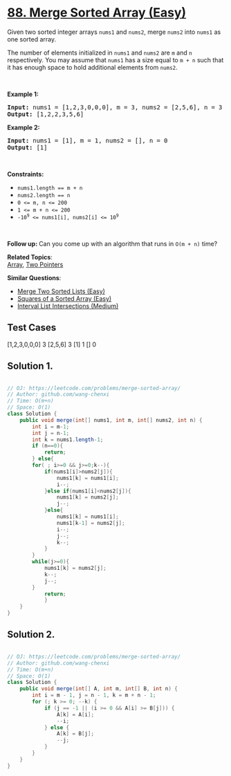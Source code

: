 # [88. Merge Sorted Array (Easy)](https://leetcode.com/problems/merge-sorted-array/)

<p>Given two sorted integer arrays <code>nums1</code> and <code>nums2</code>, merge <code>nums2</code> into <code>nums1</code> as one sorted array.</p>

<p>The number of elements initialized in <code>nums1</code> and <code>nums2</code> are <code>m</code> and <code>n</code> respectively. You may assume that <code>nums1</code> has a size equal to <code>m + n</code> such that it has enough space to hold additional elements from <code>nums2</code>.</p>

<p>&nbsp;</p>
<p><strong>Example 1:</strong></p>
<pre><strong>Input:</strong> nums1 = [1,2,3,0,0,0], m = 3, nums2 = [2,5,6], n = 3
<strong>Output:</strong> [1,2,2,3,5,6]
</pre><p><strong>Example 2:</strong></p>
<pre><strong>Input:</strong> nums1 = [1], m = 1, nums2 = [], n = 0
<strong>Output:</strong> [1]
</pre>
<p>&nbsp;</p>
<p><strong>Constraints:</strong></p>

<ul>
	<li><code>nums1.length == m + n</code></li>
	<li><code>nums2.length == n</code></li>
	<li><code>0 &lt;= m, n &lt;= 200</code></li>
	<li><code>1 &lt;= m + n &lt;= 200</code></li>
	<li><code>-10<sup>9</sup> &lt;= nums1[i], nums2[i] &lt;= 10<sup>9</sup></code></li>
</ul>

<p>&nbsp;</p>
<strong>Follow up:&nbsp;</strong>Can you come up with an algorithm that runs in&nbsp;<code>O(m + n)</code>&nbsp;time?

**Related Topics**:  
[Array](https://leetcode.com/tag/array/), [Two Pointers](https://leetcode.com/tag/two-pointers/)

**Similar Questions**:
* [Merge Two Sorted Lists (Easy)](https://leetcode.com/problems/merge-two-sorted-lists/)
* [Squares of a Sorted Array (Easy)](https://leetcode.com/problems/squares-of-a-sorted-array/)
* [Interval List Intersections (Medium)](https://leetcode.com/problems/interval-list-intersections/)

## Test Cases
[1,2,3,0,0,0]
3
[2,5,6]
3
[1]
1
[]
0

## Solution 1.

```JAVA

// OJ: https://leetcode.com/problems/merge-sorted-array/
// Author: github.com/wang-chenxi
// Time: O(m+n)
// Space: O(1)
class Solution {
    public void merge(int[] nums1, int m, int[] nums2, int n) {
        int i = m-1;
        int j = n-1; 
        int k = nums1.length-1;
        if (n==0){
            return;
        } else{ 
        for( ; i>=0 && j>=0;k--){
            if(nums1[i]>nums2[j]){
                nums1[k] = nums1[i];
                i--;
            }else if(nums1[i]<nums2[j]){
                nums1[k] = nums2[j];
                j--;
            }else{
                nums1[k] = nums1[i];
                nums1[k-1] = nums2[j];
                i--;
                j--;
                k--;
            }
        }   
        while(j>=0){
            nums1[k] = nums2[j];
            k--;
            j--;
        }
            return;
            }
    }
}

```

## Solution 2.

```JAVA

// OJ: https://leetcode.com/problems/merge-sorted-array/
// Author: github.com/wang-chenxi
// Time: O(m+n)
// Space: O(1)
class Solution {
    public void merge(int[] A, int m, int[] B, int n) {
        int i = m - 1, j = n - 1, k = m + n - 1;
        for (; k >= 0; --k) {
            if (j == -1 || (i >= 0 && A[i] >= B[j])) {
                A[k] = A[i];
                --i;
            } else {
                A[k] = B[j];
                --j;
            }
        }
    }
}

```